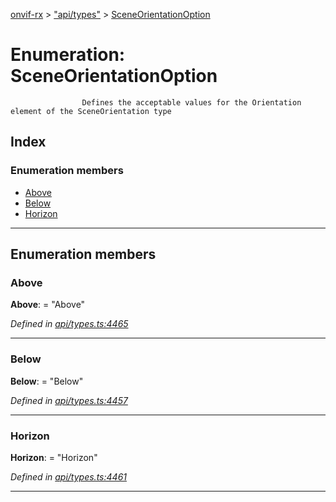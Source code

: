 [onvif-rx](../README.md) > ["api/types"](../modules/_api_types_.md) > [SceneOrientationOption](../enums/_api_types_.sceneorientationoption.md)

# Enumeration: SceneOrientationOption

```
                Defines the acceptable values for the Orientation element of the SceneOrientation type
```

## Index

### Enumeration members

* [Above](_api_types_.sceneorientationoption.md#above)
* [Below](_api_types_.sceneorientationoption.md#below)
* [Horizon](_api_types_.sceneorientationoption.md#horizon)

---

## Enumeration members

<a id="above"></a>

###  Above

**Above**:  = "Above"

*Defined in [api/types.ts:4465](https://github.com/patrickmichalina/onvif-rx/blob/f117e44/src/api/types.ts#L4465)*

___
<a id="below"></a>

###  Below

**Below**:  = "Below"

*Defined in [api/types.ts:4457](https://github.com/patrickmichalina/onvif-rx/blob/f117e44/src/api/types.ts#L4457)*

___
<a id="horizon"></a>

###  Horizon

**Horizon**:  = "Horizon"

*Defined in [api/types.ts:4461](https://github.com/patrickmichalina/onvif-rx/blob/f117e44/src/api/types.ts#L4461)*

___

